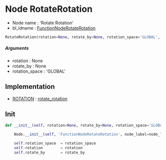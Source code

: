 # Node RotateRotation

- Node name : 'Rotate Rotation'
- bl_idname : [FunctionNodeRotateRotation](https://docs.blender.org/api/current/bpy.types.FunctionNodeRotateRotation.html)


``` python
RotateRotation(rotation=None, rotate_by=None, rotation_space='GLOBAL', node_label=None, node_color=None, **kwargs)
```
##### Arguments

- rotation : None
- rotate_by : None
- rotation_space : 'GLOBAL'

## Implementation

- [ROTATION](/docs/GeoNodes/socket_ROTATION.md) : [rotate_rotation](/docs/GeoNodes/socket_ROTATION.md#rotate_rotation)

## Init

``` python
def __init__(self, rotation=None, rotate_by=None, rotation_space='GLOBAL', node_label=None, node_color=None, **kwargs):

    Node.__init__(self, 'FunctionNodeRotateRotation', node_label=node_label, node_color=node_color, **kwargs)

    self.rotation_space  = rotation_space
    self.rotation        = rotation
    self.rotate_by       = rotate_by
```
